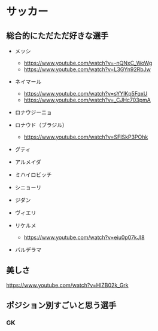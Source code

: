 
# サッカー

## 総合的にただただ好きな選手

- メッシ
  -  https://www.youtube.com/watch?v=-nQNxC_WoWg
  -  https://www.youtube.com/watch?v=L3GYn92RbJw

- ネイマール
  - https://www.youtube.com/watch?v=sYYlKp5FqxU
  - https://www.youtube.com/watch?v=_CJHc703pmA

- ロナウジーニョ
- ロナウド（ブラジル）
  - https://www.youtube.com/watch?v=SFISkP3POhk

- グティ  
- アルメイダ    
- ミハイロビッチ  
- シニョーリ  
- ジダン  
- ヴィエリ  
- リケルメ  
  - https://www.youtube.com/watch?v=eiu0p07kJI8

- バルデラマ


## 美しさ

https://www.youtube.com/watch?v=HlZB02k_Grk


## ポジション別すごいと思う選手

### GK


